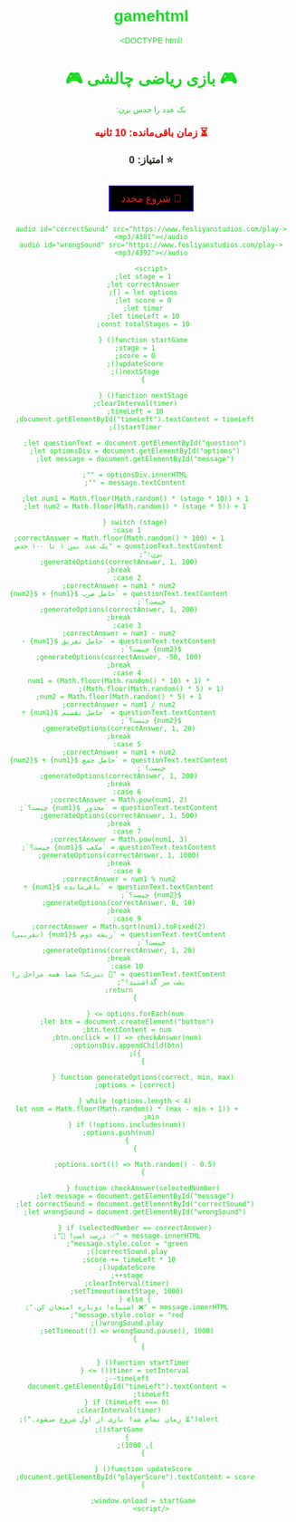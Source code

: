 # gamehtml
!DOCTYPE html>
<html lang="fa">
<head>
    <meta charset="UTF-8">
    <meta name="viewport" content="width=device-width, initial-scale=1.0">
    <title>بازی ریاضی چالشی</title>
    <style>
        body {
            font-family: Arial, sans-serif;
            text-align: center;
            margin-top: 50px;
            direction: rtl;
            background: url('https://upload.wikimedia.org/wikipedia/commons/5/5c/Flag_of_Afghanistan_%282021%29.svg') no-repeat center center fixed;
            background-size: cover;
            color: rgb(24, 218, 33);
        }
        button { 
            padding: 10px 20px; 
            font-size: 18px; 
            margin: 10px; 
            cursor: pointer; 
            background: black; 
            color: rgb(235, 32, 32);
            border: 2px solid rgb(36, 17, 211);
        }
        #message { font-size: 20px; font-weight: bold; margin-top: 20px; }
        #timer, #score { font-size: 18px; font-weight: bold; }
        #timer { color: red; }
        #score { color: rgba(17, 17, 10, 0.884); }
    </style>
</head>
<body>
    <h1>🎮 بازی ریاضی چالشی 🎮</h1>
    <p id="question">یک عدد را حدس بزن:</p>
    <div id="options"></div>
    <p id="message"></p>
    <p id="timer">⏳ زمان باقی‌مانده: <span id="timeLeft">10</span> ثانیه</p>
    <p id="score">⭐ امتیاز: <span id="playerScore">0</span></p>
    <button onclick="startGame()">🔄 شروع مجدد</button>

    <audio id="correctSound" src="https://www.fesliyanstudios.com/play-mp3/4381"></audio>
    <audio id="wrongSound" src="https://www.fesliyanstudios.com/play-mp3/4392"></audio>

    <script>
        let stage = 1;
        let correctAnswer;
        let options = [];
        let score = 0;
        let timer;
        let timeLeft = 10;
        const totalStages = 10;

        function startGame() {
            stage = 1;
            score = 0;
            updateScore();
            nextStage();
        }

        function nextStage() {
            clearInterval(timer);
            timeLeft = 10;
            document.getElementById("timeLeft").textContent = timeLeft;
            startTimer();

            let questionText = document.getElementById("question");
            let optionsDiv = document.getElementById("options");
            let message = document.getElementById("message");

            optionsDiv.innerHTML = "";
            message.textContent = "";

            let num1 = Math.floor(Math.random() * (stage * 10)) + 1;
            let num2 = Math.floor(Math.random() * (stage * 5)) + 1;

            switch (stage) {
                case 1:
                    correctAnswer = Math.floor(Math.random() * 100) + 1;
                    questionText.textContent = "یک عدد بین ۱ تا ۱۰۰ حدس بزن:";
                    generateOptions(correctAnswer, 1, 100);
                    break;
                case 2:
                    correctAnswer = num1 * num2;
                    questionText.textContent = `حاصل ضرب ${num1} × ${num2} چیست؟`;
                    generateOptions(correctAnswer, 1, 200);
                    break;
                case 3:
                    correctAnswer = num1 - num2;
                    questionText.textContent = `حاصل تفریق ${num1} - ${num2} چیست؟`;
                    generateOptions(correctAnswer, -50, 100);
                    break;
                case 4:
                    num1 = (Math.floor(Math.random() * 10) + 1) * (Math.floor(Math.random() * 5) + 1);
                    num2 = Math.floor(Math.random() * 5) + 1;
                    correctAnswer = num1 / num2;
                    questionText.textContent = `حاصل تقسیم ${num1} ÷ ${num2} چیست؟`;
                    generateOptions(correctAnswer, 1, 20);
                    break;
                case 5:
                    correctAnswer = num1 + num2;
                    questionText.textContent = `حاصل جمع ${num1} + ${num2} چیست؟`;
                    generateOptions(correctAnswer, 1, 200);
                    break;
                case 6:
                    correctAnswer = Math.pow(num1, 2);
                    questionText.textContent = `مجذور ${num1} چیست؟`;
                    generateOptions(correctAnswer, 1, 500);
                    break;
                case 7:
                    correctAnswer = Math.pow(num1, 3);
                    questionText.textContent = `مکعب ${num1} چیست؟`;
                    generateOptions(correctAnswer, 1, 1000);
                    break;
                case 8:
                    correctAnswer = num1 % num2;
                    questionText.textContent = `باقی‌مانده ${num1} ÷ ${num2} چیست؟`;
                    generateOptions(correctAnswer, 0, 10);
                    break;
                case 9:
                    correctAnswer = Math.sqrt(num1).toFixed(2);
                    questionText.textContent = `ریشه دوم ${num1} (تقریبی) چیست؟`;
                    generateOptions(correctAnswer, 1, 20);
                    break;
                case 10:
                    questionText.textContent = "🎉 تبریک! شما همه مراحل را پشت سر گذاشتید!";
                    return;
            }

            options.forEach(num => {
                let btn = document.createElement("button");
                btn.textContent = num;
                btn.onclick = () => checkAnswer(num);
                optionsDiv.appendChild(btn);
            });
        }

        function generateOptions(correct, min, max) {
            options = [correct];

            while (options.length < 4) {
                let num = Math.floor(Math.random() * (max - min + 1)) + min;
                if (!options.includes(num)) {
                    options.push(num);
                }
            }

            options.sort(() => Math.random() - 0.5);
        }

        function checkAnswer(selectedNumber) {
            let message = document.getElementById("message");
            let correctSound = document.getElementById("correctSound");
            let wrongSound = document.getElementById("wrongSound");

            if (selectedNumber == correctAnswer) {
                message.innerHTML = "✅ درست است! 🎉";
                message.style.color = "green";
                correctSound.play();
                score += timeLeft * 10; 
                updateScore();
                stage++;
                clearInterval(timer);
                setTimeout(nextStage, 1000);
            } else {
                message.innerHTML = "❌ اشتباه! دوباره امتحان کن.";
                message.style.color = "red";
                wrongSound.play();
                setTimeout(() => wrongSound.pause(), 1000);
            }
        }

        function startTimer() {
            timer = setInterval(() => {
                timeLeft--;
                document.getElementById("timeLeft").textContent = timeLeft;
                if (timeLeft === 0) {
                    clearInterval(timer);
                    alert("⏳ زمان تمام شد! بازی از اول شروع می‌شود.");
                    startGame();
                }
            }, 1000);
        }

        function updateScore() {
            document.getElementById("playerScore").textContent = score;
        }

        window.onload = startGame;
    </script>
</body>
</html>
